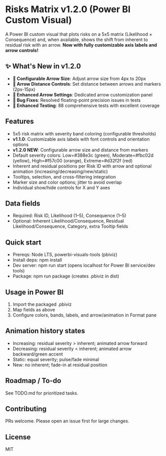 # Risks Matrix v1.2.0 (Power BI Custom Visual)

A Power BI custom visual that plots risks on a 5x5 matrix (Likelihood × Consequence) and, when available, shows the shift from inherent to residual risk with an arrow. **Now with fully customizable axis labels and arrow controls!**

## ✨ What's New in v1.2.0
- **🏹 Configurable Arrow Size**: Adjust arrow size from 4px to 20px
- **📏 Arrow Distance Controls**: Set distance between arrows and markers (2px-15px)
- **🔧 Enhanced Arrow Settings**: Dedicated arrow customization panel
- **🐛 Bug Fixes**: Resolved floating-point precision issues in tests
- **🧪 Enhanced Testing**: 88 comprehensive tests with excellent coverage

## Features
- 5x5 risk matrix with severity band coloring (configurable thresholds)
- **v1.1.0**: Customizable axis labels with font controls and orientation options
- **v1.2.0 NEW**: Configurable arrow size and distance from markers
- Default severity colors: Low=#388e3c (green), Moderate=#fbc02d (yellow), High=#f57c00 (orange), Extreme=#d32f2f (red)
- Inherent and residual positions per Risk ID with arrow and optional animation (increasing/decreasing/new/static)
- Tooltips, selection, and cross-filtering integration
- Marker size and color options; jitter to avoid overlap
- Individual show/hide controls for X and Y axes

## Data fields
- Required: Risk ID, Likelihood (1–5), Consequence (1–5)
- Optional: Inherent Likelihood/Consequence, Residual Likelihood/Consequence, Category, extra Tooltip fields

## Quick start
- Prereqs: Node LTS, powerbi-visuals-tools (pbiviz)
- Install deps: npm install
- Dev server: npm run start (opens localhost for Power BI service/dev tools)
- Package: npm run package (creates .pbiviz in dist)

## Usage in Power BI
1) Import the packaged .pbiviz
2) Map fields as above
3) Configure colors, bands, labels, and arrow/animation in Format pane

## Animation history states
- Increasing: residual severity > inherent; animated arrow forward
- Decreasing: residual severity < inherent; animated arrow backward/green accent
- Static: equal severity; pulse/fade minimal
- New: no inherent; fade-in at residual position

## Roadmap / To-do
See TODO.md for prioritized tasks.

## Contributing
PRs welcome. Please open an issue first for large changes.

## License
MIT
